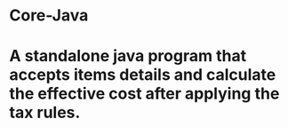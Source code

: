 # Core-Java
# A standalone java program that accepts items details and calculate the effective cost  after applying the tax rules.

